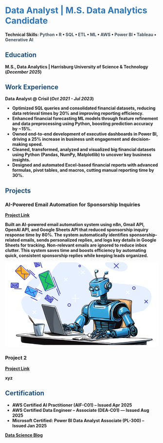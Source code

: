 # <span style="color:#2E75B6;"><b>Data Analyst | M.S. Data Analytics Candidate</b></span>

#### Technical Skills: <span style="color:#3E4C59"><b>Python</b></span> • <span style="color:#3E4C59"><b>R</b></span> • <span style="color:#3E4C59"><b>SQL</b></span> • <span style="color:#3E4C59"><b>ETL</b></span> • <span style="color:#3E4C59"><b>ML</b></span> • <span style="color:#3E4C59"><b>AWS</b></span> • <span style="color:#3E4C59"><b>Power BI</b></span> • <span style="color:#3E4C59"><b>Tableau</b></span> • <span style="color:#3E4C59"><b>Generative AI</b></span>

## <span style="color:#1F4E79"><b>Education<span style="color:#1F4E79"><b>							       		
M.S., Data Analytics	| Harrisburg University of Science & Technology (_December 2025_)	 			        		

## <span style="color:#1F4E79"><b>Work Experience<span style="color:#1F4E79"><b>
**Data Analyst @ Crisil (_Oct 2021 - Jul 2023_)**   
- Optimized **SQL** queries and consolidated financial datasets, reducing data retrieval times by 20% and improving reporting efficiency.
- Enhanced financial **forecasting ML models** through feature refinement and data preprocessing using **Python**, boosting prediction accuracy by ~15%.
- Owned end-to-end development of executive dashboards in **Power BI**, driving a 25% increase in business unit engagement and decision-making speed.
- Cleaned, transformed, analyzed and visualized **big financial datasets** using Python (Pandas, NumPy, Matplotlib) to uncover key business insights.
- Designed and automated **Excel**-based financial reports with advanced formulas, pivot tables, and macros, cutting manual reporting time by 30%.

## <span style="color:#1F4E79"><b>Projects<span style="color:#1F4E79"><b>
### AI-Powered Email Automation for Sponsorship Inquiries
[Project Link](https://github.com/darshika1994/action-enabled-ai)

Built an AI-powered email automation system using **n8n**, Gmail API, OpenAI API, and Google Sheets API that reduced sponsorship inquiry response time by 80%. The system automatically identifies sponsorship-related emails, sends personalized replies, and logs key details in Google Sheets for tracking. Non-relevant emails are ignored to reduce inbox clutter. This system **saves time** and **boosts efficiency by automating** quick, consistent sponsorship replies while keeping leads organized.

![EEG Band Discovery](/assets/img/EmailAutomation.png)

### Project 2
[Project Link](https://myharrisburgu-my.sharepoint.com/:x:/g/personal/dverma1_my_harrisburgu_edu/EfyVH8giAyZPh4YMRB3E97ABaWD3p0qTm2UOsKt0i_dniA?e=X5G7Lp)

xyz



## <span style="color:#1F4E79"><b>Certification<span style="color:#1F4E79"><b>
- AWS Certified AI Practitioner (AIF-C01) – Issued Apr 2025
- AWS Certified Data Engineer – Associate (DEA-C01) — Issued Aug 2025
- Microsoft Certified: Power BI Data Analyst Associate (PL-300) – Issued Jan 2025 

[Data Science Blog](https://vermadarshika1994.medium.com/)
